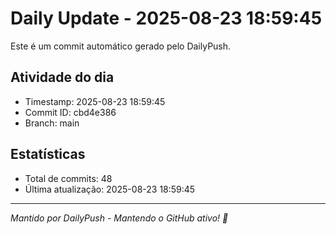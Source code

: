 # Daily Update - 2025-08-23 18:59:45

Este é um commit automático gerado pelo DailyPush.

## Atividade do dia
- Timestamp: 2025-08-23 18:59:45
- Commit ID: cbd4e386
- Branch: main

## Estatísticas
- Total de commits: 48
- Última atualização: 2025-08-23 18:59:45

---
*Mantido por DailyPush - Mantendo o GitHub ativo! 🚀*
